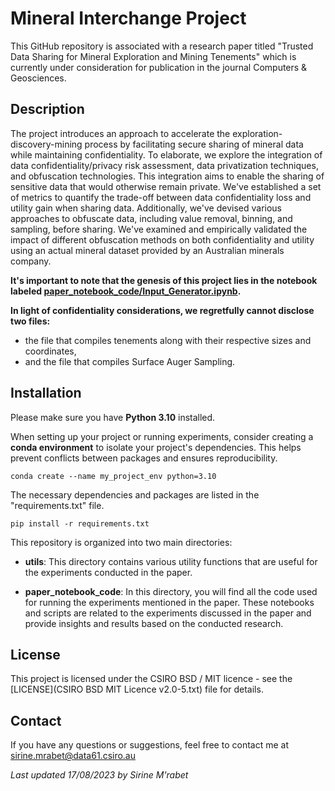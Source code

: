 # Mineral Interchange Project
This GitHub repository is associated with a research paper titled "Trusted Data Sharing for Mineral Exploration and Mining Tenements" which is currently under consideration for publication in the journal Computers & Geosciences.


## Description
The project introduces an approach to accelerate the exploration-discovery-mining process by facilitating secure sharing of mineral data while maintaining confidentiality. To elaborate, we explore the integration of data confidentiality/privacy risk assessment, data privatization techniques, and obfuscation technologies. This integration aims to enable the sharing of sensitive data that would otherwise remain private. We've established a set of metrics to quantify the trade-off between data confidentiality loss and utility gain when sharing data. Additionally, we've devised various approaches to obfuscate data, including value removal, binning, and sampling, before sharing. We've examined and empirically validated the impact of different obfuscation methods on both confidentiality and utility using an actual mineral dataset provided by an Australian minerals company.

**It's important to note that the genesis of this project lies in the notebook labeled [paper_notebook_code/Input_Generator.ipynb](file://paper_notebook_code/Input_Generator.ipynb).**

**In light of confidentiality considerations, we regretfully cannot disclose two files:** 
* the file that compiles tenements along with their respective sizes and coordinates, 
* and the file that compiles Surface Auger Sampling.
## Installation

Please make sure you have **Python 3.10** installed.

When setting up your project or running experiments, consider creating a **conda environment** to isolate your project's dependencies. This helps prevent conflicts between packages and ensures reproducibility. 

```
conda create --name my_project_env python=3.10
```
The necessary dependencies and packages are listed in the "requirements.txt" file. 
```commandline
pip install -r requirements.txt

```

This repository is organized into two main directories:

* **utils**: This directory contains various utility functions that are useful for the experiments conducted in the paper.

* **paper_notebook_code**: In this directory, you will find all the code used for running the experiments mentioned in the paper. These notebooks and scripts are related to the experiments discussed in the paper and provide insights and results based on the conducted research.


## License

This project is licensed under the CSIRO BSD / MIT licence  - see the [LICENSE](CSIRO BSD MIT Licence v2.0-5.txt) file for details.

## Contact
If you have any questions or suggestions, feel free to contact me at sirine.mrabet@data61.csiro.au






_Last updated 17/08/2023 by Sirine M'rabet_
